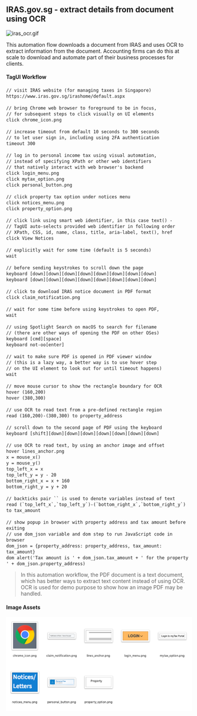 ## IRAS.gov.sg - extract details from document using OCR

![iras_ocr.gif](https://raw.githubusercontent.com/aimakerspace/TagUI-Bricks/master/IRAS-Notice-OCR/iras_ocr.gif)

This automation flow downloads a document from IRAS and uses OCR to extract information from the document. Accounting firms can do this at scale to download and automate part of their business processes for clients.

#### TagUI Workflow

```
// visit IRAS website (for managing taxes in Singapore) 
https://www.iras.gov.sg/irashome/default.aspx

// bring Chrome web browser to foreground to be in focus,
// for subsequent steps to click visually on UI elements
click chrome_icon.png

// increase timeout from default 10 seconds to 300 seconds
// to let user sign in, including using 2FA authentication
timeout 300

// log in to personal income tax using visual automation,
// instead of specifying XPath or other web identifiers
// that natively interact with web browser's backend
click login_menu.png
click mytax_option.png
click personal_button.png

// click property tax option under notices menu
click notices_menu.png
click property_option.png

// click link using smart web identifier, in this case text() -
// TagUI auto-selects provided web identifier in following order
// XPath, CSS, id, name, class, title, aria-label, text(), href
click View Notices

// explicitly wait for some time (default is 5 seconds)
wait

// before sending keystrokes to scroll down the page
keyboard [down][down][down][down][down][down][down][down]
keyboard [down][down][down][down][down][down][down][down]

// click to download IRAS notice document in PDF format 
click claim_notification.png

// wait for some time before using keystrokes to open PDF,
wait

// using Spotlight Search on macOS to search for filename
// (there are other ways of opening the PDF on other OSes)
keyboard [cmd][space]
keyboard not-oo[enter]

// wait to make sure PDF is opened in PDF viewer window
// (this is a lazy way, a better way is to use hover step
// on the UI element to look out for until timeout happens)
wait

// move mouse cursor to show the rectangle boundary for OCR
hover (160,200)
hover (380,300)

// use OCR to read text from a pre-defined rectangle region
read (160,200)-(380,300) to property_address

// scroll down to the second page of PDF using the keyboard
keyboard [shift][down][down][down][down][down][down][down]

// use OCR to read text, by using an anchor image and offset
hover lines_anchor.png
x = mouse_x()
y = mouse_y()
top_left_x = x
top_left_y = y - 20
bottom_right_x = x + 160
bottom_right_y = y + 20

// backticks pair `` is used to denote variables instead of text
read (`top_left_x`,`top_left_y`)-(`bottom_right_x`,`bottom_right_y`) to tax_amount

// show popup in browser with property address and tax amount before exiting
// use dom_json variable and dom step to run JavaScript code in browser
dom_json = {property_address: property_address, tax_amount: tax_amount}
dom alert('Tax amount is ' + dom_json.tax_amount + ' for the property ' + dom_json.property_address)
```

>In this automation workflow, the PDF document is a text document, which has better ways to extract text content instead of using OCR. OCR is used for demo purpose to show how an image PDF may be handled.

#### Image Assets

![iras_ocr.gif](https://raw.githubusercontent.com/aimakerspace/TagUI-Bricks/master/IRAS-Notice-OCR/iras_ocr.png)
